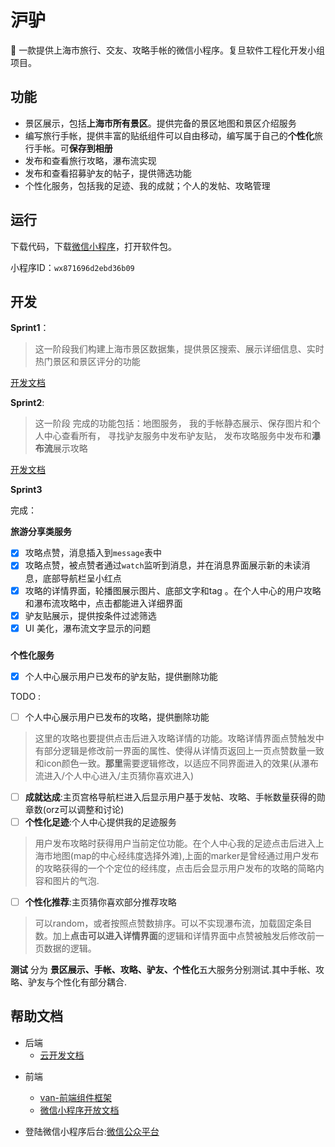 # 沪驴
👣 一款提供上海市旅行、交友、攻略手帐的微信小程序。复旦软件工程化开发小组项目。


## 功能
* 景区展示，包括**上海市所有景区**。提供完备的景区地图和景区介绍服务
* 编写旅行手帐，提供丰富的贴纸组件可以自由移动，编写属于自己的**个性化**旅行手帐。可**保存到相册**
* 发布和查看旅行攻略，瀑布流实现
* 发布和查看招募驴友的帖子，提供筛选功能
* 个性化服务，包括我的足迹、我的成就；个人的发帖、攻略管理


## 运行

下载代码，下载[微信小程序](https://developers.weixin.qq.com/miniprogram/dev/devtools/download.html)，打开软件包。

小程序ID：`wx871696d2ebd36b09`



## 开发

**Sprint1**：
> 这一阶段我们构建上海市景区数据集，提供景区搜索、展示详细信息、实时热门景区和景区评分的功能

[开发文档](https://github.com/WxxShirley/SE-Travel/blob/master/docs/Sprint1%E5%BC%80%E5%8F%91%E6%96%87%E6%A1%A3.md)

**Sprint2**:
> 这一阶段 完成的功能包括：地图服务， 我的手帐静态展示、保存图片和个人中心查看所有， 寻找驴友服务中发布驴友贴， 发布攻略服务中发布和**瀑布流**展示攻略

[开发文档](https://github.com/WxxShirley/SE-Travel/blob/master/docs/Sprint2%E5%BC%80%E5%8F%91.md)


**Sprint3**

完成：


**旅游分享类服务**
- [x] 攻略点赞，消息插入到`message`表中
- [x] 攻略点赞，被点赞者通过`watch`监听到消息，并在消息界面展示新的未读消息，底部导航栏呈小红点
- [x] 攻略的详情界面，轮播图展示图片、底部文字和tag 。在个人中心的用户攻略和瀑布流攻略中，点击都能进入详细界面
- [x] 驴友贴展示，提供按条件过滤筛选
- [x] UI 美化，瀑布流文字显示的问题

###
**个性化服务**
- [x] 个人中心展示用户已发布的驴友贴，提供删除功能

TODO :

- [ ] 个人中心展示用户已发布的攻略，提供删除功能
> 这里的攻略也要提供点击后进入攻略详情的功能。攻略详情界面点赞触发中有部分逻辑是修改前一界面的属性、使得从详情页返回上一页点赞数量一致和icon颜色一致。**那里**需要逻辑修改，以适应不同界面进入的效果(从瀑布流进入/个人中心进入/主页猜你喜欢进入)
- [ ] **成就达成**:主页宫格导航栏进入后显示用户基于发帖、攻略、手帐数量获得的勋章数(orz可以调整和讨论)
- [ ] **个性化足迹**:个人中心提供我的足迹服务
> 用户发布攻略时获得用户当前定位功能。在个人中心我的足迹点击后进入上海市地图(map的中心经纬度选择外滩),上面的marker是曾经通过用户发布的攻略获得的一个个定位的经纬度，点击后会显示用户发布的攻略的简略内容和图片的气泡.
- [ ] **个性化推荐**:主页猜你喜欢部分推荐攻略
> 可以random，或者按照点赞数排序。可以不实现瀑布流，加载固定条目数。加上**点击可以进入详情界面**的逻辑和详情界面中点赞被触发后修改前一页数据的逻辑。


**测试**
分为 **景区展示、手帐、攻略、驴友、个性化**五大服务分别测试.其中手帐、攻略、驴友与个性化有部分耦合.

## 帮助文档

- 后端
  * [云开发文档](https://developers.weixin.qq.com/miniprogram/dev/wxcloud/basis/getting-started.html)

* 前端
  * [van-前端组件框架](https://vant-contrib.gitee.io/vant-weapp/#/intro)
  * [微信小程序开放文档](https://developers.weixin.qq.com/miniprogram/dev/framework/)

* 登陆微信小程序后台:[微信公众平台](https://mp.weixin.qq.com/)






